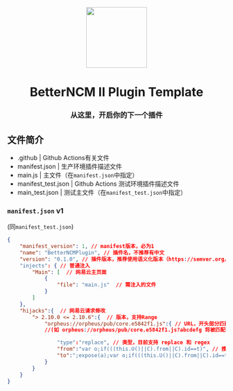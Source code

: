 <div align="center"><image width="140em" src="https://user-images.githubusercontent.com/66859419/183120498-1dede5b4-0666-4891-b95f-c3a812b3f12f.png" /></div>
<h1 align="center">BetterNCM II Plugin Template</h1>
<h3 align="center">从这里，开启你的下一个插件</h3>

## 文件简介

- .github | Github Actions有关文件
- manifest.json | 生产环境插件描述文件
- main.js | 主文件（在`manifest.json`中指定）
- manifest_test.json | Github Actions 测试环境插件描述文件
- main_test.json | 测试主文件（在`manifest_test.json`中指定）

### `manifest.json` v1
(同`manifest_test.json`)
```json
{
    "manifest_version": 1, // manifest版本，必为1
    "name": "BetterNCMPlugin", // 插件名，不推荐有中文
    "version": "0.1.0", // 插件版本，推荐使用语义化版本（https://semver.org/）
    "injects": { // 普通注入
        "Main": [  // 网易云主页面
            {
                "file": "main.js"  // 需注入的文件
            }
        ]
    },
    "hijacks":{  // 网易云请求修改
        "> 2.10.0 <= 2.10.6":{  // 版本，支持Range
            "orpheus://orpheus/pub/core.e5842f1.js":{ // URL，开头部分匹配即可
            //(如 orpheus://orpheus/pub/core.e5842f1.js?abcdefg 将被匹配到)

                "type":"replace", // 类型，目前支持 replace 和 regex
                "from":"var o;if(((this.U()||C).from||C).id==t)", // 搜索项
                "to":";expose(a);var o;if(((this.U()||C).from||C).id==t)" // 替换为
            }
        }
    }
}
```